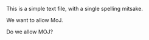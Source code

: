 This is a simple text file, with a single spelling mitsake.

We want to allow MoJ.

Do we allow MOJ?
